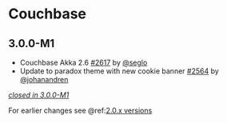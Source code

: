 # Couchbase

## 3.0.0-M1

- Couchbase Akka 2.6 [#2617](https://github.com/akka/alpakka/issues/2617) by [@seglo](https://github.com/seglo)
- Update to paradox theme with new cookie banner [#2564](https://github.com/akka/alpakka/issues/2564) by [@johanandren](https://github.com/johanandren)

[*closed in 3.0.0-M1*](https://github.com/akka/alpakka/issues?q=is%3Aclosed+milestone%3A3.0.0-M1+label%3Ap%3Acouchbase)

For earlier changes see @ref:[2.0.x versions](../2.0.x/couchbase.md)
